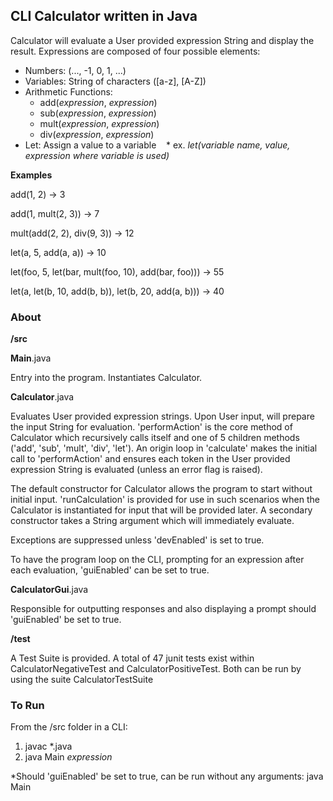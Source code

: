## CLI Calculator written in Java ##

Calculator will evaluate a User provided expression String and display the result.  Expressions are composed of four possible elements:

* Numbers: (..., -1, 0, 1, ...)
* Variables: String of characters ([a-z], [A-Z])
* Arithmetic Functions:
    * add(*expression*, *expression*)
    * sub(*expression*, *expression*)
    * mult(*expression*, *expression*)
    * div(*expression*, *expression*)
* Let:  Assign a value to a variable
    * ex. *let(*variable name*, *value*, *expression where variable is used*)*

**Examples**

add(1, 2) -> 3

add(1, mult(2, 3)) -> 7

mult(add(2, 2), div(9, 3)) -> 12

let(a, 5, add(a, a)) -> 10

let(foo, 5, let(bar, mult(foo, 10), add(bar, foo))) -> 55

let(a, let(b, 10, add(b, b)), let(b, 20, add(a, b))) -> 40


### About ###
**/src**

**Main**.java

Entry into the program. Instantiates Calculator.

**Calculator**.java

Evaluates User provided expression strings.  Upon User input, will prepare the input String for evaluation.  'performAction' is the core method of Calculator which recursively calls itself and one of 5 children methods ('add', 'sub', 'mult', 'div', 'let').  An origin loop in 'calculate' makes the initial call to 'performAction' and ensures each token in the User provided expression String is evaluated (unless an error flag is raised). 

The default constructor for Calculator allows the program to start without initial input.  'runCalculation' is provided for use in such scenarios when the Calculator is instantiated for input that will be provided later.  A secondary constructor takes a String argument which will immediately evaluate.

Exceptions are suppressed unless 'devEnabled' is set to true.  

To have the program loop on the CLI, prompting for an expression after each evaluation, 'guiEnabled' can be set to true. 

**CalculatorGui**.java

Responsible for outputting responses and also displaying a prompt should 'guiEnabled' be set to true. 

**/test**

A Test Suite is provided.  A total of 47 junit tests exist within CalculatorNegativeTest and CalculatorPositiveTest.  Both can be run by using the suite CalculatorTestSuite

### To Run ###
From the /src folder in a CLI:

1. javac *.java 
2. java Main *expression*

*Should 'guiEnabled' be set to true, can be run without any arguments:  java Main

